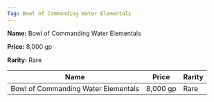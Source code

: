 ```yaml
---
Tag: Bowl of Commanding Water Elementals
---
```


**Name:** Bowl of Commanding Water Elementals

**Price:** 8,000 gp

**Rarity:** Rare

| Name     | Price     | Rarity     |
| -------- | --------- | ---------- |
| Bowl of Commanding Water Elementals | 8,000 gp | Rare |
